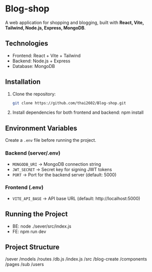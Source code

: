 # Blog-shop

A web application for shopping and blogging, built with **React, Vite, Tailwind, Node.js, Express, MongoDB**.

## Technologies
- Frontend: React + Vite + Tailwind
- Backend: Node.js + Express
- Database: MongoDB
## Installation
1. Clone the repository:
   ```bash
   git clone https://github.com/thai2602/Blog-shop.git
2. Install dependencies for both frontend and backend:
   npm install
   
## Environment Variables
Create a `.env` file before running the project.  

### Backend (server/.env)
- `MONGODB_URI` → MongoDB connection string  
- `JWT_SECRET` → Secret key for signing JWT tokens  
- `PORT` → Port for the backend server (default: 5000)  

### Frontend (.env)
- `VITE_API_BASE` → API base URL (default: http://localhost:5000)

## Running the Project
- BE: node ./sever/src/index.js
- FE: npm run dev

## Project Structure
/sever
   /models
   /routes
   /db.js
   /index.js
/src
   /blog-create
   /components
   /pages
   /sub
   /users

 
